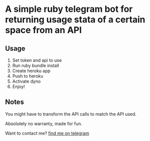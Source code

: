 # A simple ruby telegram bot for returning usage stata of a certain space from an API

## Usage

1. Set token and api to use
2. Run ruby bundle install
3. Create heroku app
4. Push to heroku
5. Activate dyno
6. Enjoy!

## Notes

You might have to transform the API calls to match the API used.

Absolutely no warranty, made for fun.

Want to contact me? [find me on telegram](https://www.t.me/indeksi)
